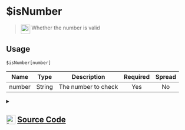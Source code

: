 # $isNumber
> <img align="top" src="https://upload.wikimedia.org/wikipedia/commons/thumb/e/e4/Infobox_info_icon.svg/160px-Infobox_info_icon.svg.png?20150409153300" alt="image" width="25" height="auto"> Whether the number is valid
## Usage
```
$isNumber[number]
```
| Name | Type | Description | Required | Spread
| :---: | :---: | :---: | :---: | :---: |
number | String | The number to check | Yes | No
<details>
<summary>
    
## <img align="top" src="https://cdn4.iconfinder.com/data/icons/iconsimple-logotypes/512/github-512.png" alt="image" width="25" height="auto">  [Source Code](https://github.com/tryforge/ForgeScript-V2/blob/main/src/native/isNumber.ts)
    
</summary>
    
```ts
import { ArgType, NativeFunction, Return } from "../structures"

export default new NativeFunction({
    name: "$isNumber",
    version: "1.0.0",
    description: "Whether the number is valid",
    unwrap: true,
    args: [
        {
            name: "number",
            description: "The number to check",
            required: true,
            rest: false,
            type: ArgType.String,
        },
    ],
    brackets: true,
    execute(_, [n]) {
        return this.success(!!n && !isNaN(Number(n)))
    },
})

```
    
</details>